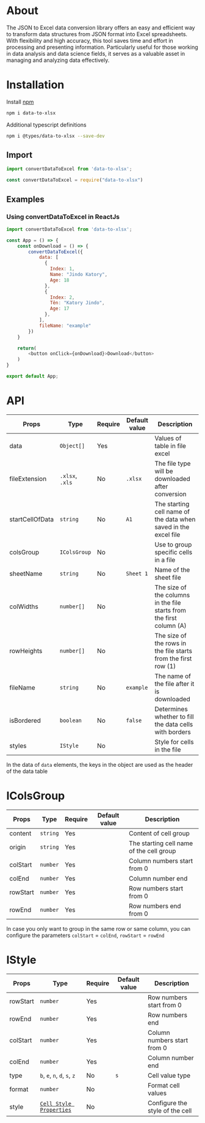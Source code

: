 # About
The JSON to Excel data conversion library offers an easy and efficient way to transform data structures from JSON format into Excel spreadsheets. With flexibility and high accuracy, this tool saves time and effort in processing and presenting information. Particularly useful for those working in data analysis and data science fields, it serves as a valuable asset in managing and analyzing data effectively.

# Installation
Install [npm](https://nodejs.org/)
```sh
npm i data-to-xlsx
```

Additional typescript definitions
```sh
npm i @types/data-to-xlsx --save-dev
```

Import
------
```js
import convertDataToExcel from 'data-to-xlsx';
```

```js
const convertDataToExcel = require("data-to-xlsx")
```

Examples
--------

### Using convertDataToExcel in ReactJs

```js
import convertDataToExcel from 'data-to-xlsx';

const App = () => {
    const onDownload = () => {
        convertDataToExcel({
            data: [
              {
                Index: 1,
                Name: "Jindo Katory",
                Age: 18
              },
              {
                Index: 2,
                Tên: "Katory Jindo",
                Age: 17
              },
            ],
            fileName: "example"
        })
    }

    return(
        <button onClick={onDownload}>Download</button>
    )
}

export default App;
```

# API

| Props        |  Type | Require | Default value | Description
| -------------- | ------------- | ------------ | ------------ | ------------
| data    | `Object[]`          | Yes | | Values of table in file excel
| fileExtension   | `.xlsx`, `.xls`    | No | `.xlsx` | The file type will be downloaded after conversion          
| startCellOfData   | `string`    | No | `A1` | The starting cell name of the data when saved in the excel file
| colsGroup   | `IColsGroup`    | No | | Use to group specific cells in a file
| sheetName   | `string`    | No | `Sheet 1` | Name of the sheet file
| colWidths   | `number[]`    | No | | The size of the columns in the file starts from the first column (A)
| rowHeights   | `number[]`    | No | | The size of the rows in the file starts from the first row (1)
| fileName   | `string`    | No | `example` | The name of the file after it is downloaded
| isBordered   | `boolean`    | No | `false` | Determines whether to fill the data cells with borders
| styles   | `IStyle`    | No |  | Style for cells in the file

In the data of `data` elements, the keys in the object are used as the header of the data table

# IColsGroup
| Props        |  Type | Require | Default value | Description
| -------------- | ------------- | ------------ | ------------ | ------------
| content    | `string`          | Yes | | Content of cell group
| origin   | `string`    | Yes |  | The starting cell name of the cell group          
| colStart   | `number`    | Yes |  | Column numbers start from 0
| colEnd   | `number`    | Yes |  | Column number end
| rowStart   | `number`    | Yes |  | Row numbers start from 0
| rowEnd   | `number`    | Yes |  | Row numbers end from 0

In case you only want to group in the same row or same column, you can configure the parameters `colStart` = `colEnd`, `rowStart` = `rowEnd`

# IStyle
| Props        |  Type | Require | Default value | Description
| -------------- | ------------- | ------------ | ------------ | ------------
| rowStart    | `number`          | Yes | | Row numbers start from 0
| rowEnd   | `number`    | Yes |  | Row numbers end       
| colStart   | `number`    | Yes |  | Column numbers start from 0
| colEnd   | `number`    | Yes |  | Column number end
| type   | `b`, `e`, `n`, `d`, `s`, `z`   | No | `s` | Cell value type
| format   | `number`    | No |  | Format cell values
| style   | [`Cell Style Properties`](https://www.npmjs.com/package/xlsx-js-style#cell-style-properties)    | No |  | Configure the style of the cell
